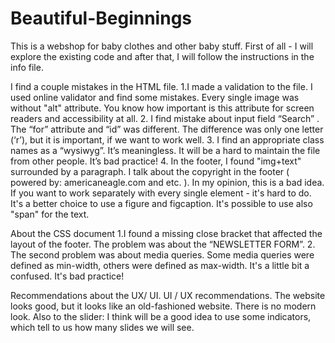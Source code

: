 # Beautiful-Beginnings
This is a webshop for baby clothes and other baby stuff.
First of all - I will explore the existing code and after that, I will follow the instructions in the info file. 


I find a couple mistakes in the HTML file.
1.I made a validation to the file. I used online validator and find some mistakes.  Every single image was without "alt" attribute. You know how important is this attribute for screen readers and accessibility at all.
2. I find mistake about input field “Search” . The  “for” attribute and “id” was different. The difference was only one letter (‘r’), but it is important, if we want to work well.
3. I find an appropriate class names as a “wysiwyg”. It’s meaningless. It will be a hard to maintain the file from other people. It’s bad practice!
4. In the footer, I found "img+text" surrounded by a paragraph. I talk about the copyright in the footer ( powered by: americaneagle.com and etc.  ). In my opinion, this is a bad idea. If you want to work separately with every single element - it's hard to do. It's a better choice to use a figure and figcaption. It's possible to use also "span" for the text.  


About the CSS document
1.I found a missing closе bracket that affected the layout of the footer. The problem was about the “NEWSLETTER FORM”. 
2. The second problem was about media queries. Some media queries were defined as min-width, others were defined as max-width. It's a little bit a confused. It's bad practice!


Recommendations about the UX/ UI.
UI / UX recommendations. The website looks good, but it looks like an old-fashioned website. There is no modern look. Also to the slider: I think will be a good idea to use some indicators, which tell to us how many slides we will see.
